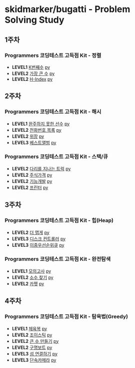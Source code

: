 # skidmarker/bugatti - Problem Solving Study

## 1주차

### Programmers 코딩테스트 고득점 Kit - 정렬

- **LEVEL1** [K번째수](https://programmers.co.kr/learn/courses/30/lessons/42748) [py](./sort/42748.py)
- **LEVEL2** [가장 큰 수](https://programmers.co.kr/learn/courses/30/lessons/42746) [py](./sort/42746.py)
- **LEVEL2** [H-Index](https://programmers.co.kr/learn/courses/30/lessons/42747) [py](./sort/42747.py)

## 2주차

### Programmers 코딩테스트 고득점 Kit - 해시

- **LEVEL1** [완주하지 못한 선수](https://programmers.co.kr/learn/courses/30/lessons/42576) [py](./hash/42576.py)
- **LEVEL2** [전화번호 목록](https://programmers.co.kr/learn/courses/30/lessons/42577) [py](./hash/42577.py)
- **LEVEL2** [위장](https://programmers.co.kr/learn/courses/30/lessons/42578) [py](./hash/42578.py)
- **LEVEL3** [베스트앨범](https://programmers.co.kr/learn/courses/30/lessons/42579) [py](./hash/42579.py)

### Programmers 코딩테스트 고득점 Kit - 스택/큐

- **LEVEL2** [다리를 지나는 트럭](https://programmers.co.kr/learn/courses/30/lessons/42583) [py](./stack+queue/42583.py)
- **LEVEL2** [주식가격](https://programmers.co.kr/learn/courses/30/lessons/42584) [py](./stack+queue/42584.py)
- **LEVEL2** [기능개발](https://programmers.co.kr/learn/courses/30/lessons/42586) [py](./stack+queue/42586.py)
- **LEVEL2** [프린터](https://programmers.co.kr/learn/courses/30/lessons/42587) [py](./stack+queue/42587.py)

## 3주차

### Programmers 코딩테스트 고득점 Kit - 힙(Heap)

- **LEVEL2** [더 맵게](https://programmers.co.kr/learn/courses/30/lessons/42626) [py](./heap/42626.py)
- **LEVEL3** [디스크 컨트롤러](https://programmers.co.kr/learn/courses/30/lessons/42627) [py](./heap/42627.py)
- **LEVEL3** [이중우선순위큐](https://programmers.co.kr/learn/courses/30/lessons/42628) [py](./heap/42628.py)

### Programmers 코딩테스트 고득점 Kit - 완전탐색

- **LEVEL1** [모의고사](https://programmers.co.kr/learn/courses/30/lessons/42840) [py](./brute-force/42840.py)
- **LEVEL2** [소수 찾기](https://programmers.co.kr/learn/courses/30/lessons/42839) [py](./brute-force/42839.py)
- **LEVEL2** [카펫](https://programmers.co.kr/learn/courses/30/lessons/42842) [py](./brute-force/42842.py)

## 4주차

### Programmers 코딩테스트 고득점 Kit - 탐욕법(Greedy)

- **LEVEL1** [체육복](https://programmers.co.kr/learn/courses/30/lessons/42862) [py](./greedy/42862.py)
- **LEVEL2** [조이스틱](https://programmers.co.kr/learn/courses/30/lessons/42860) [py](./greedy/42860.py)
- **LEVEL2** [큰 수 만들기](https://programmers.co.kr/learn/courses/30/lessons/42883) [py](./greedy/42883.py)
- **LEVEL2** [구명보트](https://programmers.co.kr/learn/courses/30/lessons/42885) [py](./greedy/42885.py)
- **LEVEL3** [섬 연결하기](https://programmers.co.kr/learn/courses/30/lessons/42861) [py](./greedy/42861.py)
- **LEVEL3** [단속카메라](https://programmers.co.kr/learn/courses/30/lessons/42884) [py](./greedy/42884.py)
